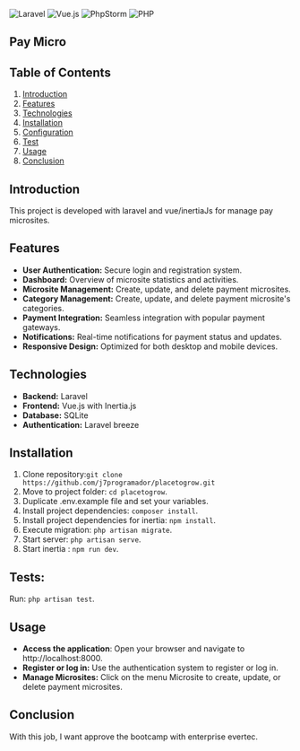 


![Laravel](https://img.shields.io/badge/laravel-%23FF2D20.svg?style=for-the-badge&logo=laravel&logoColor=white)
![Vue.js](https://img.shields.io/badge/vuejs-%2335495e.svg?style=for-the-badge&logo=vuedotjs&logoColor=%234FC08D)
![PhpStorm](https://img.shields.io/badge/phpstorm-143?style=for-the-badge&logo=phpstorm&logoColor=black&color=black&labelColor=darkorchid)
![PHP](https://img.shields.io/badge/php-%23777BB4.svg?style=for-the-badge&logo=php&logoColor=white)

## Pay Micro
## Table of Contents

1. [Introduction](#introduction)
2. [Features](#features)
3. [Technologies](#technologies)
4. [Installation](#installation)
5. [Configuration](#configuration)
6. [Test](#test)
7. [Usage](#usage)
8. [Conclusion](#conclusion)


## Introduction
This project is developed with laravel and vue/inertiaJs for manage pay microsites.

## Features
- **User Authentication:** Secure login and registration system.
- **Dashboard:** Overview of microsite statistics and activities.
- **Microsite Management:** Create, update, and delete payment microsites.
- **Category Management:** Create, update, and delete payment microsite's categories.
- **Payment Integration:** Seamless integration with popular payment gateways.
- **Notifications:** Real-time notifications for payment status and updates.
- **Responsive Design:** Optimized for both desktop and mobile devices.

## Technologies

- **Backend:** Laravel
- **Frontend:** Vue.js with Inertia.js
- **Database:** SQLite
- **Authentication:** Laravel breeze

## Installation
1. Clone repository:`git clone https://github.com/j7programador/placetogrow.git`
2. Move to project folder: `cd placetogrow`.
3. Duplicate .env.example file and set your variables.
4. Install project dependencies: `composer install`.
5. Install project dependencies for inertia: `npm install`.
6. Execute migration: `php artisan migrate`.
7. Start server: `php artisan serve`.
8. Start inertia : `npm run dev`.

## Tests:
Run: `php artisan test`.

## Usage
- **Access the application**: Open your browser and navigate to http://localhost:8000.
- **Register or log in:** Use the authentication system to register or log in.
- **Manage Microsites:** Click on the menu Microsite to create, update, or delete payment microsites.

## Conclusion
With this job, I want approve the bootcamp with enterprise evertec.


